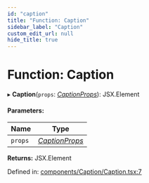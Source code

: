 ```yaml
---
id: "caption"
title: "Function: Caption"
sidebar_label: "Caption"
custom_edit_url: null
hide_title: true
---
```


# Function: Caption

▸ **Caption**(`props`: [*CaptionProps*](../interfaces/captionprops.md)): JSX.Element

#### Parameters:

Name | Type |
------ | ------ |
`props` | [*CaptionProps*](../interfaces/captionprops.md) |

**Returns:** JSX.Element

Defined in: [components/Caption/Caption.tsx:7](https://github.com/gpbl/react-day-picker/blob/7a46f8df/packages/react-day-picker/src/components/Caption/Caption.tsx#L7)
